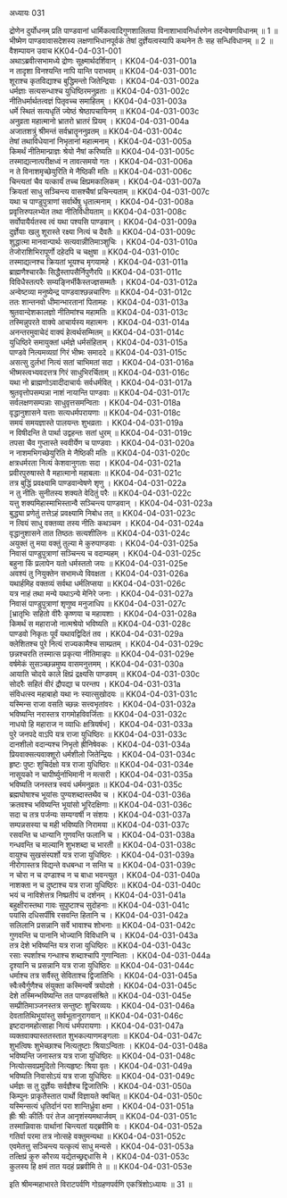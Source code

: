 अध्यायः 031

द्रोणेन दुर्योधनम् प्रति पाण्डवानां धार्मिकत्वादिगुणशालितया विनाशाभावनिर्धारणेन तदन्वेषणविधानम् ॥ 1 ॥ भीष्मेण पाण्डवावासदेशस्य लक्षणाभिधानपूर्वकं तेषां दुर्ज्ञेयत्वस्यापि कथनेन तैः सह सन्धिविधानम् ॥ 2 ॥
वैशम्पायन उवाच 	KK04-04-031-001  
अथाऽब्रवीत्सभामध्ये द्रोणः सूक्ष्मार्थदर्शिवान् ।	KK04-04-031-001a  
न तादृशा विनश्यन्ति नापि यान्ति पराभवम् ॥ 	KK04-04-031-001c  
शूराश्च कृतविद्याश्च बुद्धिमन्तो जितेन्द्रियाः ।	KK04-04-031-002a  
धर्मज्ञाः सत्यसन्धाश्च युधिष्ठिरमनुव्रताः ॥	KK04-04-031-002c  
नीतिधर्मार्थतत्वज्ञं पितृवच्च समाहितम् ।	KK04-04-031-003a  
धर्मे स्थितं सत्यधृतिं ज्येष्ठं श्रेष्ठापचायिनम् ॥ 	KK04-04-031-003c  
अनुव्रता महात्मानो भ्रातरो भ्रातरं प्रियम् ।	KK04-04-031-004a  
अजातशत्रुं श्रीमन्तं सर्वभ्रातॄननुव्रतम् ॥ 	KK04-04-031-004c  
तेषां तथाविधेयानां निभृतानां महात्मनाम् ।	KK04-04-031-005a  
किमर्थं नीतिमान्प्राज्ञः श्रेयो नैषां करिष्यति ॥ 	KK04-04-031-005c  
तस्माद्यत्नात्परीक्षध्वं न तावत्समयो गतः ।	KK04-04-031-006a  
न ते विनाशमृच्छेयुरिति मे नैष्ठिकी मतिः ॥ 	KK04-04-031-006c  
चिन्त्यतां चैव यत्कार्यं तच्च क्षिप्रमकालिकम् ।	KK04-04-031-007a  
क्रियतां साधु सञ्चिन्त्य वासश्चैषां प्रचिन्त्यताम् ॥ 	KK04-04-031-007c  
यथा च पाण्डुपुत्राणां सर्वार्थेषु धृतात्मनाम् ।	KK04-04-031-008a  
प्रवृत्तिरुपलभ्येत तथा नीतिर्विधीयताम् ॥ 	KK04-04-031-008c  
सर्वोपायैर्यतस्व त्वं यथा पश्यसि पाण्डवान् ।	KK04-04-031-009a  
दुर्ज्ञेयाः खलु शूरास्ते रक्ष्या नित्यं च दैवतैः ॥ 	KK04-04-031-009c  
शुद्धात्मा मानवान्पार्थः सत्यवान्नीतिमाञ्शुचिः ।	KK04-04-031-010a  
तेजोराशिभिरापूर्णो दहेदपि च चक्षुषा ॥	KK04-04-031-010c  
तस्माद्यत्नश्च क्रियतां भूयश्च मृगयामहे ।	KK04-04-031-011a  
ब्राह्मणैश्चारकैः सिद्धैस्तापसैर्निपुणैरपि ॥ 	KK04-04-031-011c  
विविधैस्तत्परैः सम्यङ्निर्भीकैस्तज्ज्ञसम्मतैः ।	KK04-04-031-012a  
अन्वेष्टव्या मनुष्येन्द्र पाण्डवाश्छन्नचारिणः ॥ 	KK04-04-031-012c  
ततः शान्तनवो धीमान्भारतानां पितामहः ।	KK04-04-031-013a  
श्रुतवान्देशकालज्ञो नीतिमांश्च महामतिः ॥ 	KK04-04-031-013c  
तस्मिन्नुपरते वाक्ये आचार्यस्य महात्मनः ।	KK04-04-031-014a  
अनन्तरमुवाचेदं वाक्यं हेत्वर्थसम्मितम् ॥ 	KK04-04-031-014c  
युधिष्ठिरे समायुक्तां धर्मज्ञे धर्मसंहिताम् ।	KK04-04-031-015a  
पाण्डवे नित्यमव्यग्रां गिरं भीष्मः समाददे ॥ 	KK04-04-031-015c  
असत्सु दुर्लभां नित्यं सतां चाभिमतां सदा ।	KK04-04-031-016a  
भीष्मस्त्वभ्यवदत्तत्र गिरं साधुभिरर्चिताम् ॥ 	KK04-04-031-016c  
यथा नो ब्राह्मणोऽवादीदाचार्यः सर्वधर्मवित् ।	KK04-04-031-017a  
श्रुतवृत्तोपसम्पन्ना नाशं नायान्ति पाण्डवाः ॥	KK04-04-031-017c  
सर्वलक्षणसम्पन्नाः साधुवृत्तसमन्विताः ।	KK04-04-031-018a  
वृद्धानुशासने यत्ताः सत्यधर्मपरायणाः ॥ 	KK04-04-031-018c  
समयं समयज्ञास्ते पालयन्तः शुभव्रताः ।	KK04-04-031-019a  
न विषीदन्ति ते पार्था उद्वहन्तः सतां धुरम् ॥ 	KK04-04-031-019c  
तपसा चैव गुप्तास्ते स्ववीर्येण च पाण्डवाः ।	KK04-04-031-020a  
न नाशमभिगच्छेयुरिति मे नैष्ठिकी मतिः ॥ 	KK04-04-031-020c  
क्षत्रधर्मरता नित्यं केशवानुगताः सदा ।	KK04-04-031-021a  
प्रवीरपुरुषास्ते वै महात्मानो महाबलाः ॥ 	KK04-04-031-021c  
तत्र बुद्धिं प्रवक्ष्यामि पाण्डवान्वेषणे शृणु ।	KK04-04-031-022a  
न तु नीतिः सुनीतस्य शक्यते वेदितुं परैः ॥ 	KK04-04-031-022c  
यत्तु शक्यमिहास्माभिस्तान्वै सञ्चिन्त्य पाण्डवान् ।	KK04-04-031-023a  
बुद्ध्या प्रणेतुं तत्तेऽहं प्रवक्ष्यामि निबोध तत् ॥ 	KK04-04-031-023c  
न त्वियं साधु वक्तव्या तस्य नीतिः कथञ्चन ।	KK04-04-031-024a  
वृद्धानुशासने तात तिष्ठतः सत्यशीलिनः ॥ 	KK04-04-031-024c  
अयुक्तं तु मया वक्तुं तुल्या मे कुरुपाण्डवाः ।	KK04-04-031-025a  
निवासं पाण्डुपुत्राणां सञ्चिन्त्य च वदाम्यहम् ।	KK04-04-031-025c  
बहुना किं प्रलापेन यतो धर्मस्ततो जयः ॥ 	KK04-04-031-025e  
अवश्यं तु नियुक्तेन सभामध्ये विवक्षता ।	KK04-04-031-026a  
यथार्हमिह वक्तव्यं सर्वथा धर्मलिप्सया ॥ 	KK04-04-031-026c  
यत्र नाहं तथा मन्ये यथाऽन्ये मेनिरे जनाः ।	KK04-04-031-027a  
निवासं पाण्डुपुत्राणां शृणुष्व मनुजाधिप ॥ 	KK04-04-031-027c  
[भ्रातृभिः सहितो वीरैः कृष्णया च महायशाः ।	KK04-04-031-028a  
किमर्थं स महाराजो नात्मश्रेयो भविष्यति ॥	KK04-04-031-028c  
पाण्डवो निकृतः पूर्वं यथावद्विदितं तव ।	KK04-04-031-029a  
क्लेशितश्च पुरे नित्यं राज्यकामैश्च साम्प्रतम् ।	KK04-04-031-029c  
छन्नश्चरति तस्मात्स प्रकृत्या नीतिमान्नृपः ॥ 	KK04-04-031-029e  
वर्षमेकं सुसञ्च्छन्नमुष्य वासमनुत्तमम् ।	KK04-04-031-030a  
आयाति चोदये काले क्षिप्रं द्रक्ष्यसि पाण्डवम् ॥ 	KK04-04-031-030c  
सोदरैः सहितं वीरं द्रौपद्या च परन्तप ।	KK04-04-031-031a  
संविधत्स्व महाबाहो यथा नः स्यात्सुखोदयः ॥	KK04-04-031-031c  
यस्मिन्स राजा वसति च्छन्नः सत्त्वभृतांवरः ।	KK04-04-031-032a  
भविष्यन्ति नरास्तत्र रागमोहविवर्जिताः ॥	KK04-04-031-032c  
नाधयो हि महाराज न व्याधिः क्षत्रियर्षभ] ।	KK04-04-031-033a  
पुरे जनपदे वाऽपि यत्र राजा युधिष्ठिरः ॥	KK04-04-031-033c  
दानशीलो वदान्यश्च निभृतो ह्रीनिषेवकः ।	KK04-04-031-034a  
प्रियवाक्सत्यवाक्शूरो धर्मशीलो जितेन्द्रियः ।	KK04-04-031-034c  
हृष्टः पुष्टः शुचिर्दक्षो यत्र राजा युधिष्ठिरः ॥ 	KK04-04-031-034e  
नासूयको न चापीर्ष्युर्नाभिमानी न मत्सरी ।	KK04-04-031-035a  
भविष्यति जनस्तत्र स्वयं धर्ममनुव्रतः ॥ 	KK04-04-031-035c  
ब्रह्मघोषाश्च भूयांसः पुण्यशब्दास्तथैव च ।	KK04-04-031-036a  
क्रतवश्च भविष्यन्ति भूयांसो भूरिदक्षिणाः ॥ 	KK04-04-031-036c  
सदा च तत्र पर्जन्यः सम्यग्वर्षी न संशयः ।	KK04-04-031-037a  
सम्पन्नसस्या च मही भविष्यति निरामया ॥ 	KK04-04-031-037c  
रसवन्ति च धान्यानि गुणवन्ति फलानि च ।	KK04-04-031-038a  
गन्धवन्ति च माल्यानि शुभशब्दा च भारती ॥ 	KK04-04-031-038c  
वायुश्च सुखसंस्पर्शो यत्र राजा युधिष्ठिरः ।	KK04-04-031-039a  
नीरोगास्तत्र विद्यन्ते वधबन्धा न सन्ति च ॥ 	KK04-04-031-039c  
न चोरा न च दण्डाश्च न च बाधा भवन्त्युत ।	KK04-04-031-040a  
नाशक्ता न च दुष्टाश्च यत्र राजा युधिष्ठिरः ॥ 	KK04-04-031-040c  
भयं च नाविशेत्तत्र निष्प्रतीपं च दर्शनम् ।	KK04-04-031-041a  
बहुक्षीरास्तथा गावः सुपुष्टाश्च सुदोहनाः ॥ 	KK04-04-031-041c  
पयांसि दधिसर्पींषि रसवन्ति हितानि च ।	KK04-04-031-042a  
सलिलानि प्रसन्नानि सर्वे भावाश्च शोभनाः ॥ 	KK04-04-031-042c  
गुणवन्ति च पानानि भोज्यानि विविधानि च ।	KK04-04-031-043a  
तत्र देशे भविष्यन्ति यत्र राजा युधिष्ठिरः ॥ 	KK04-04-031-043c  
रसाः स्पर्शाश्च गन्धाश्च शब्दाश्चापि गुणान्विताः ।	KK04-04-031-044a  
दृश्यानि च प्रसन्नानि यत्र राजा युधिष्ठिरः ॥ 	KK04-04-031-044c  
धर्माश्च तत्र सर्वैस्तु सेविताश्च द्विजातिभिः ।	KK04-04-031-045a  
स्वैःस्वैर्गुणैश्च संयुक्ता कस्मिन्वर्षे त्रयोदशे ।	KK04-04-031-045c  
देशे तस्मिन्भविष्यन्ति तत पाण्डवसंश्रिते ॥ 	KK04-04-031-045e  
सम्प्रीतिमाञ्जनस्तत्र सन्तुष्टः शुचिरव्ययः ।	KK04-04-031-046a  
देवतातिथिभूयांस्तु सर्वभूतानुरागवान् ॥ 	KK04-04-031-046c  
इष्टदानमहोत्साहा नित्यं धर्मपरायणाः ।	KK04-04-031-047a  
व्यक्तवाक्यास्ततस्तात शुभकल्याणमङ्गलाः ॥ 	KK04-04-031-047c  
शुभत्विषः शुभेच्छाश्च नित्यतुष्टाः श्रियाऽन्विताः ।	KK04-04-031-048a  
भविष्यन्ति जनास्तत्र यत्र राजा युधिष्ठिरः ॥ 	KK04-04-031-048c  
नित्योत्सवप्रमुदितो नित्यहृष्टः श्रिया वृतः ।	KK04-04-031-049a  
भविष्यति निवासोऽयं यत्र राजा युधिष्ठिरः ॥ 	KK04-04-031-049c  
धर्मज्ञः स तु दुर्ज्ञेयः सर्वज्ञैश्च द्विजातिभिः ।	KK04-04-031-050a  
किम्पुनः प्राकृतैस्तात पार्थो विज्ञायते क्वचित् ॥ 	KK04-04-031-050c  
यस्मिन्सत्यं धृतिर्दानं परा शान्तिर्ध्रुवा क्षमा ।	KK04-04-031-051a  
ह्रीः श्रीः कीर्तिः परं तेज आनृशंस्यमथार्जवम् ॥	KK04-04-031-051c  
तस्मान्निवासः पार्थानां चिन्त्यतां यद्ब्रवीमि वः ।	KK04-04-031-052a  
गतिर्वा परमा तत्र नोत्सहे वक्तुमन्यथा ॥	KK04-04-031-052c  
एवमेतत्तु सञ्चिन्त्य यत्कृत्यं साधु मन्यसे ।	KK04-04-031-053a  
तत्क्षिप्रं कुरु कौरव्य यद्येतच्छ्रद्दधासि मे ।	KK04-04-031-053c  
कुलस्य हि क्षमं तात यदहं प्रब्रवीमि ते ॥ ॥	KK04-04-031-053e  

इति श्रीमन्महाभारते विराटपर्वणि गोग्रहणपर्वणि एकत्रिंशोऽध्यायः ॥ 31 ॥
